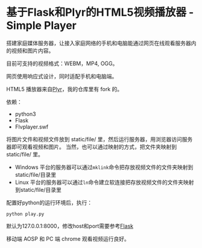 # 基于Flask和Plyr的HTML5视频播放器 - Simple Player


搭建家庭媒体服务器，让接入家庭网络的手机和电脑能通过网页在线观看服务器内的视频和图片内容。

目前可支持的视频格式：WEBM，MP4, OGG。

网页使用响应式设计，同时适配手机和电脑端。

HTML5 播放器来自[Plyr](https://github.com/selz/plyr)，我的仓库里有 fork 的。

依赖：
- python3
- Flask
- Flvplayer.swf

将图片文件和视频文件放到 static/file/ 里，然后运行服务器，用浏览器访问服务器即可观看视频和图片。
当然，也可以通过映射的方式，把文件夹映射到 static/file/ 里。
- Windows 平台的服务器可以通过`mklink`命令把存放视频文件的文件夹映射到static/file/目录里
- Linux 平台的服务器可以通过`ln`命令建立软连接把存放视频文件的文件夹映射到static/file/目录里


配置好python的运行环境后，执行：
```
python play.py
```

默认为127.0.0.1:8000，修改host和port需要参考[Flask](http://dormousehole.readthedocs.org/en/latest/)

移动端 AOSP 和 PC 端 chrome 观看视频运行良好。
